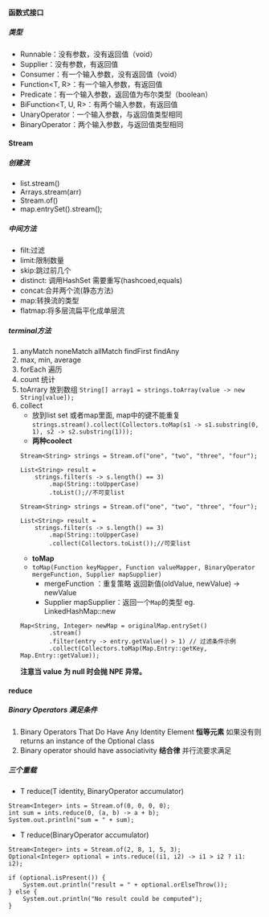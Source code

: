 #### 函数式接口
##### 类型
* Runnable：没有参数，没有返回值（void）
* Supplier<T>：没有参数，有返回值
* Consumer<T>：有一个输入参数，没有返回值（void）
* Function<T, R>：有一个输入参数，有返回值
* Predicate<T>：有一个输入参数，返回值为布尔类型（boolean）
* BiFunction<T, U, R>：有两个输入参数，有返回值
* UnaryOperator<T>：一个输入参数，与返回值类型相同
* BinaryOperator<T>：两个输入参数，与返回值类型相同
#### Stream
##### 创建流
* list.stream() 
* Arrays.stream(arr)
* Stream.of()
* map.entrySet().stream();

##### 中间方法
* filt:过滤
* limit:限制数量
* skip:跳过前几个
* distinct: 调用HashSet 需要重写(hashcoed,equals)
* concat:合并两个流(静态方法)
* map:转换流的类型
* flatmap:将多层流扁平化成单层流

##### terminal方法
1) anyMatch noneMatch allMatch findFirst findAny
2) max, min, average
3) forEach 遍历
4) count 统计
5) toArrary 放到数组
```String[] array1 = strings.toArray(value -> new String[value]);```
6) collect 
    * 放到list set 或者map里面, map中的键不能重复
    ```strings.stream().collect(Collectors.toMap(s1 -> s1.substring(0, 1), s2 -> s2.substring(1)));```
    * **两种coolect**
    ```
    Stream<String> strings = Stream.of("one", "two", "three", "four");
    
    List<String> result = 
        strings.filter(s -> s.length() == 3)
            .map(String::toUpperCase)
            .toList();//不可变list
    ```
    ```
    Stream<String> strings = Stream.of("one", "two", "three", "four");
    
    List<String> result = 
        strings.filter(s -> s.length() == 3)
            .map(String::toUpperCase)
            .collect(Collectors.toList());//可变list
    
    ```
    * **toMap**
    * `toMap(Function keyMapper, Function valueMapper, BinaryOperator mergeFunction, Supplier mapSupplier)`
      *  mergeFunction ：重复策略  返回新值(oldValue, newValue) -> newValue
      * Supplier mapSupplier：返回一个`Map`的类型 eg. LinkedHashMap::new
    ```
    Map<String, Integer> newMap = originalMap.entrySet()  
            .stream()  
            .filter(entry -> entry.getValue() > 1) // 过滤条件示例  
            .collect(Collectors.toMap(Map.Entry::getKey, Map.Entry::getValue)); 
    ```
    **注意当 value 为 null 时会抛 NPE 异常。**
#### reduce
##### Binary Operators 满足条件
1) Binary Operators That Do Have Any Identity Element **恒等元素** 如果没有则returns an instance of the Optional class
2) Binary operator should have associativity **结合律** 并行流要求满足

##### 三个重载
* T reduce(T identity, BinaryOperator<T> accumulator)
```
Stream<Integer> ints = Stream.of(0, 0, 0, 0);
int sum = ints.reduce(0, (a, b) -> a + b);
System.out.println("sum = " + sum);
```
* T reduce(BinaryOperator<T> accumulator)
```
Stream<Integer> ints = Stream.of(2, 8, 1, 5, 3);
Optional<Integer> optional = ints.reduce((i1, i2) -> i1 > i2 ? i1: i2);

if (optional.isPresent()) {
    System.out.println("result = " + optional.orElseThrow());
} else {
    System.out.println("No result could be computed");
}
```
